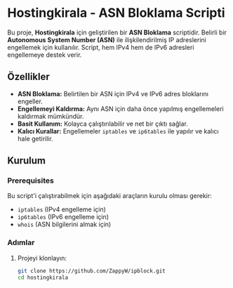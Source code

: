 # Hostingkirala - ASN Bloklama Scripti

Bu proje, **Hostingkirala** için geliştirilen bir **ASN Bloklama** scriptidir. Belirli bir **Autonomous System Number (ASN)** ile ilişkilendirilmiş IP adreslerini engellemek için kullanılır. Script, hem IPv4 hem de IPv6 adresleri engellemeye destek verir.

## Özellikler

- **ASN Bloklama:** Belirtilen bir ASN için IPv4 ve IPv6 adres bloklarını engeller.
- **Engellemeyi Kaldırma:** Aynı ASN için daha önce yapılmış engellemeleri kaldırmak mümkündür.
- **Basit Kullanım:** Kolayca çalıştırılabilir ve net bir çıktı sağlar.
- **Kalıcı Kurallar:** Engellemeler `iptables` ve `ip6tables` ile yapılır ve kalıcı hale getirilir.

## Kurulum

### Prerequisites

Bu script'i çalıştırabilmek için aşağıdaki araçların kurulu olması gerekir:

- `iptables` (IPv4 engelleme için)
- `ip6tables` (IPv6 engelleme için)
- `whois` (ASN bilgilerini almak için)

### Adımlar

1. Projeyi klonlayın:
   ```bash
   git clone https://github.com/ZappyW/ipblock.git
   cd hostingkirala
